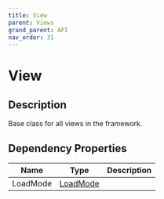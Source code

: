 ```yaml
---
title: View
parent: Views
grand_parent: API
nav_order: 31
---
```


# View

## Description

Base class for all views in the framework.

## Dependency Properties

| Name | Type | Description |
| --- | --- | --- |
| LoadMode | [LoadMode](LoadMode) |  |
